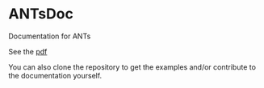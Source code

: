 ANTsDoc
=======

Documentation for ANTs

See the [pdf](https://github.com/stnava/ANTsDoc/raw/master/ants2.pdf) 

You can also clone the repository to get the examples and/or contribute to the documentation yourself.
